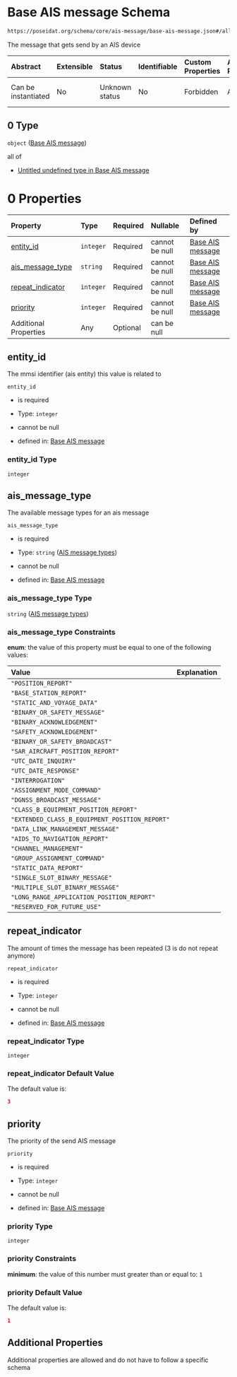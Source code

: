 # Base AIS message Schema

```txt
https://poseidat.org/schema/core/ais-message/base-ais-message.json#/allOf/0
```

The message that gets send by an AIS device

| Abstract            | Extensible | Status         | Identifiable | Custom Properties | Additional Properties | Access Restrictions | Defined In                                                                                                        |
| :------------------ | :--------- | :------------- | :----------- | :---------------- | :-------------------- | :------------------ | :---------------------------------------------------------------------------------------------------------------- |
| Can be instantiated | No         | Unknown status | No           | Forbidden         | Allowed               | none                | [aids-to-navigation-report.json*](schemas/core/ais-message/aids-to-navigation-report.json "open original schema") |

## 0 Type

`object` ([Base AIS message](aids-to-navigation-report-allof-base-ais-message.md))

all of

*   [Untitled undefined type in Base AIS message](base-ais-message-allof-0.md "check type definition")

# 0 Properties

| Property                              | Type      | Required | Nullable       | Defined by                                                                                                                                                            |
| :------------------------------------ | :-------- | :------- | :------------- | :-------------------------------------------------------------------------------------------------------------------------------------------------------------------- |
| [entity_id](#entity_id)               | `integer` | Required | cannot be null | [Base AIS message](base-ais-message-properties-entity_id.md "https://poseidat.org/schema/core/ais-message/base-ais-message.json#/properties/entity_id")               |
| [ais_message_type](#ais_message_type) | `string`  | Required | cannot be null | [Base AIS message](base-ais-message-properties-ais-message-types.md "https://poseidat.org/schema/enum/ais-message-type.json#/properties/ais_message_type")            |
| [repeat_indicator](#repeat_indicator) | `integer` | Required | cannot be null | [Base AIS message](base-ais-message-properties-repeat_indicator.md "https://poseidat.org/schema/core/ais-message/base-ais-message.json#/properties/repeat_indicator") |
| [priority](#priority)                 | `integer` | Required | cannot be null | [Base AIS message](base-ais-message-properties-priority.md "https://poseidat.org/schema/core/ais-message/base-ais-message.json#/properties/priority")                 |
| Additional Properties                 | Any       | Optional | can be null    |                                                                                                                                                                       |

## entity_id

The mmsi identifier (ais entity) this value is related to

`entity_id`

*   is required

*   Type: `integer`

*   cannot be null

*   defined in: [Base AIS message](base-ais-message-properties-entity_id.md "https://poseidat.org/schema/core/ais-message/base-ais-message.json#/properties/entity_id")

### entity_id Type

`integer`

## ais_message_type

The available message types for an ais message

`ais_message_type`

*   is required

*   Type: `string` ([AIS message types](base-ais-message-properties-ais-message-types.md))

*   cannot be null

*   defined in: [Base AIS message](base-ais-message-properties-ais-message-types.md "https://poseidat.org/schema/enum/ais-message-type.json#/properties/ais_message_type")

### ais_message_type Type

`string` ([AIS message types](base-ais-message-properties-ais-message-types.md))

### ais_message_type Constraints

**enum**: the value of this property must be equal to one of the following values:

| Value                                          | Explanation |
| :--------------------------------------------- | :---------- |
| `"POSITION_REPORT"`                            |             |
| `"BASE_STATION_REPORT"`                        |             |
| `"STATIC_AND_VOYAGE_DATA"`                     |             |
| `"BINARY_OR_SAFETY_MESSAGE"`                   |             |
| `"BINARY_ACKNOWLEDGEMENT"`                     |             |
| `"SAFETY_ACKNOWLEDGEMENT"`                     |             |
| `"BINARY_OR_SAFETY_BROADCAST"`                 |             |
| `"SAR_AIRCRAFT_POSITION_REPORT"`               |             |
| `"UTC_DATE_INQUIRY"`                           |             |
| `"UTC_DATE_RESPONSE"`                          |             |
| `"INTERROGATION"`                              |             |
| `"ASSIGNMENT_MODE_COMMAND"`                    |             |
| `"DGNSS_BROADCAST_MESSAGE"`                    |             |
| `"CLASS_B_EQUIPMENT_POSITION_REPORT"`          |             |
| `"EXTENDED_CLASS_B_EQUIPMENT_POSITION_REPORT"` |             |
| `"DATA_LINK_MANAGEMENT_MESSAGE"`               |             |
| `"AIDS_TO_NAVIGATION_REPORT"`                  |             |
| `"CHANNEL_MANAGEMENT"`                         |             |
| `"GROUP_ASSIGNMENT_COMMAND"`                   |             |
| `"STATIC_DATA_REPORT"`                         |             |
| `"SINGLE_SLOT_BINARY_MESSAGE"`                 |             |
| `"MULTIPLE_SLOT_BINARY_MESSAGE"`               |             |
| `"LONG_RANGE_APPLICATION_POSITION_REPORT"`     |             |
| `"RESERVED_FOR_FUTURE_USE"`                    |             |

## repeat_indicator

The amount of times the message has been repeated (3 is do not repeat anymore)

`repeat_indicator`

*   is required

*   Type: `integer`

*   cannot be null

*   defined in: [Base AIS message](base-ais-message-properties-repeat_indicator.md "https://poseidat.org/schema/core/ais-message/base-ais-message.json#/properties/repeat_indicator")

### repeat_indicator Type

`integer`

### repeat_indicator Default Value

The default value is:

```json
3
```

## priority

The priority of the send AIS message

`priority`

*   is required

*   Type: `integer`

*   cannot be null

*   defined in: [Base AIS message](base-ais-message-properties-priority.md "https://poseidat.org/schema/core/ais-message/base-ais-message.json#/properties/priority")

### priority Type

`integer`

### priority Constraints

**minimum**: the value of this number must greater than or equal to: `1`

### priority Default Value

The default value is:

```json
1
```

## Additional Properties

Additional properties are allowed and do not have to follow a specific schema
